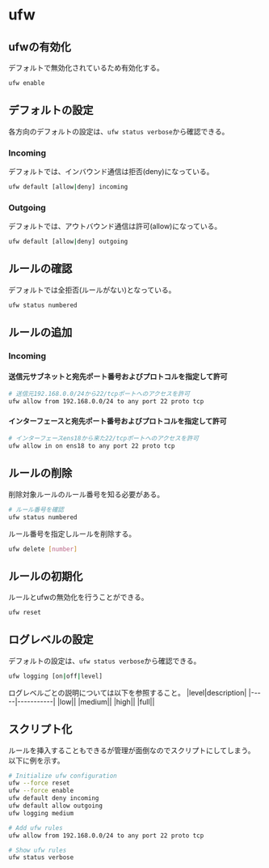 # ufw
## ufwの有効化
デフォルトで無効化されているため有効化する。
```sh
ufw enable
```

## デフォルトの設定
各方向のデフォルトの設定は、`ufw status verbose`から確認できる。
### Incoming
デフォルトでは、インバウンド通信は拒否(deny)になっている。
```sh
ufw default [allow|deny] incoming
```
### Outgoing
デフォルトでは、アウトバウンド通信は許可(allow)になっている。
```sh
ufw default [allow|deny] outgoing
```

## ルールの確認
デフォルトでは全拒否(ルールがない)となっている。
```sh
ufw status numbered
```

## ルールの追加
### Incoming
#### 送信元サブネットと宛先ポート番号およびプロトコルを指定して許可
```sh
# 送信元192.168.0.0/24から22/tcpポートへのアクセスを許可
ufw allow from 192.168.0.0/24 to any port 22 proto tcp
```
#### インターフェースと宛先ポート番号およびプロトコルを指定して許可
```sh
# インターフェースens18から来た22/tcpポートへのアクセスを許可
ufw allow in on ens18 to any port 22 proto tcp
```

## ルールの削除
削除対象ルールのルール番号を知る必要がある。
```sh
# ルール番号を確認
ufw status numbered
```
ルール番号を指定しルールを削除する。
```sh
ufw delete [number]
```

## ルールの初期化
ルールとufwの無効化を行うことができる。
```sh
ufw reset
```

## ログレベルの設定
デフォルトの設定は、`ufw status verbose`から確認できる。
```sh
ufw logging [on|off|level]
```
ログレベルごとの説明については以下を参照すること。
|level|description|
|-----|-----------|
|low||
|medium||
|high||
|full||

## スクリプト化
ルールを挿入することもできるが管理が面倒なのでスクリプトにしてしまう。  
以下に例を示す。
```sh
# Initialize ufw configuration
ufw --force reset
ufw --force enable
ufw default deny incoming
ufw default allow outgoing
ufw logging medium

# Add ufw rules
ufw allow from 192.168.0.0/24 to any port 22 proto tcp

# Show ufw rules
ufw status verbose
```

